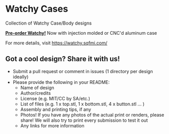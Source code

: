 # Watchy Cases
Collection of Watchy Case/Body designs

[**Pre-order Watchy!**](https://www.crowdsupply.com/sqfmi/watchy)
Now with injection molded or CNC'd aluminum case

For more details, visit https://watchy.sqfmi.com/

## Got a cool design? Share it with us!
- Submit a pull request or comment in issues (1 directory per design ideally)
- Please provide the following in your README:
    - Name of design
    - Author/credits
    - License (e.g. MIT/CC by SA/etc.)
    - List of files (e.g. 1 x top.stl, 1 x bottom.stl, 4 x button.stl ... )
    - Assembly and printing tips, if any
    - Photos! If you have any photos of the actual print or renders, please share! We will also try to print every submission to test it out
    - Any links for more information
    
